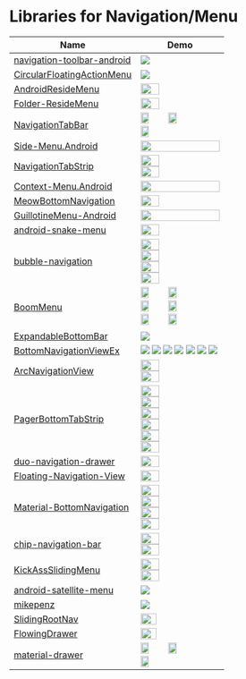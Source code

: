 Libraries for Navigation/Menu
======================
Name | Demo
--- | ---
[navigation-toolbar-android](https://github.com/Ramotion/navigation-toolbar-android) | <img src="https://github.com/Ramotion/navigation-toolbar-android/raw/master/Navigation-toolbar.gif">
[CircularFloatingActionMenu](https://github.com/oguzbilgener/CircularFloatingActionMenu) | <img src="https://github.com/oguzbilgener/CircularFloatingActionMenu/raw/master/assets/circularfab.gif">
[AndroidResideMenu](https://github.com/SpecialCyCi/AndroidResideMenu) | <img src="https://github.com/SpecialCyCi/AndroidResideMenu/raw/master/2.gif" width="49%">
[Folder-ResideMenu](https://github.com/dkmeteor/Folder-ResideMenu) | <img src="https://github.com/dkmeteor/Folder-ResideMenu/raw/master/Folder-residemenu.gif" width="49%">
[NavigationTabBar](https://github.com/Devlight/NavigationTabBar) | <img src="https://camo.githubusercontent.com/0875dc014d4ff27c9b009791bdecf2d53db98f4c/68747470733a2f2f64726976652e676f6f676c652e636f6d2f75633f6578706f72743d646f776e6c6f61642669643d304278504f5f55655337775363546d6879516c395259564979554645" width="32%"> <img src="https://camo.githubusercontent.com/0875dc014d4ff27c9b009791bdecf2d53db98f4c/68747470733a2f2f64726976652e676f6f676c652e636f6d2f75633f6578706f72743d646f776e6c6f61642669643d304278504f5f55655337775363546d6879516c395259564979554645" width="32%"> <img src="https://camo.githubusercontent.com/ccbbc3101e5750e383871a8192f3ed95699b28b3/68747470733a2f2f64726976652e676f6f676c652e636f6d2f75633f6578706f72743d646f776e6c6f61642669643d304278504f5f55655337775363636c5a53536c55325a453171565655" width="32%">
[Side-Menu.Android](https://github.com/Yalantis/Side-Menu.Android) | <img src="https://camo.githubusercontent.com/0f9d3d408c2124ac66407dd84c0bfa35d9c08c1d/68747470733a2f2f63646e2e6472696262626c652e636f6d2f75736572732f3132353035362f73637265656e73686f74732f313638393932322f6576656e74732d6d656e755f312d312d362e676966" width="100%">
[NavigationTabStrip](https://github.com/Devlight/NavigationTabStrip) | <img src="https://camo.githubusercontent.com/97f581e06853b85ebb9e6c71f7211c5f38a5e905/68747470733a2f2f732d6d656469612d63616368652d616b302e70696e696d672e636f6d2f6f726967696e616c732f34322f62342f34372f34326234343763323031363432623265383263393831626336353939643835302e676966" width="49%"> <img src="https://camo.githubusercontent.com/47e7aa53d603562d7c5cab1aa0ea8d409340b168/68747470733a2f2f732d6d656469612d63616368652d616b302e70696e696d672e636f6d2f6f726967696e616c732f34302f61652f35652f34306165356565643132396139306163396537656537336364623234653639642e676966" width="49%">
[Context-Menu.Android](https://github.com/Yalantis/Context-Menu.Android) | <img src="https://camo.githubusercontent.com/34af2f392488fffc63082b9f4d0b34f40427b6de/68747470733a2f2f63646e2e6472696262626c652e636f6d2f75736572732f3132353035362f73637265656e73686f74732f313738353237342f39396d696c65732d70726f66696c652d6c696768745f312d312d342e676966" width="100%">
[MeowBottomNavigation](https://github.com/oneHamidreza/MeowBottomNavigation) | <img src="https://github.com/shetmobile/MeowBottomNavigation/raw/master/resources/Preview.gif" width="49%">
[GuillotineMenu-Android](https://github.com/Yalantis/GuillotineMenu-Android) | <img src="https://yalantis.com/uploads/ckeditor/pictures/776/activitytopmenu_vkfwzsx-2_lGCYu4N.gif" width="100%">
[android-snake-menu](https://github.com/xmuSistone/android-snake-menu) | <img src="https://github.com/xmuSistone/android-snake-menu/raw/master/capture1.gif" width="49%">
[bubble-navigation](https://github.com/gauravk95/bubble-navigation) | <img src="https://raw.githubusercontent.com/gauravk95/bubble-navigation/master/sample/bn_two.gif" width="49%"> <img src="https://raw.githubusercontent.com/gauravk95/bubble-navigation/master/sample/bn_one.gif" width="49%"> <img src="https://raw.githubusercontent.com/gauravk95/bubble-navigation/master/sample/bn_four.gif" width="49%"> <img src="https://raw.githubusercontent.com/gauravk95/bubble-navigation/master/sample/bn_three.gif" width="49%">
[BoomMenu](https://github.com/Nightonke/BoomMenu) | <img src="https://github.com/Nightonke/BoomMenu/raw/master/Pictures/text-inside-button.gif" width="32%"> <img src="https://github.com/Nightonke/BoomMenu/raw/master/Pictures/ham-button.gif" width="32%"> <img src="https://github.com/Nightonke/BoomMenu/raw/master/Pictures/text-outside-button.gif" width="32%"> <img src="https://github.com/Nightonke/BoomMenu/raw/master/Pictures/actionbar-example.gif" width="32%"> <img src="https://github.com/Nightonke/BoomMenu/raw/master/Pictures/list-example.gif" width="32%"> <img src="https://github.com/Nightonke/BoomMenu/raw/master/Pictures/share-example.gif" width="32%">
[ExpandableBottomBar](https://github.com/st235/ExpandableBottomBar) | <img src="https://github.com/st235/ExpandableBottomBar/raw/master/images/video.gif">
[BottomNavigationViewEx](https://github.com/ittianyu/BottomNavigationViewEx) | <img src="https://github.com/ittianyu/BottomNavigationViewEx/raw/master/read_me_images/normal.gif"> <img src="https://github.com/ittianyu/BottomNavigationViewEx/raw/master/read_me_images/no_animation.gif"> <img src="https://github.com/ittianyu/BottomNavigationViewEx/raw/master/read_me_images/no_shifting_mode.gif"> <img src="https://github.com/ittianyu/BottomNavigationViewEx/raw/master/read_me_images/icon_selector_1.jpg"> <img src="https://github.com/ittianyu/BottomNavigationViewEx/raw/master/read_me_images/icon_margin_top.jpg"> <img src="https://github.com/ittianyu/BottomNavigationViewEx/raw/master/read_me_images/view_badger.gif"> <img src="https://github.com/ittianyu/BottomNavigationViewEx/raw/master/read_me_images/center_fab.jpg">
[ArcNavigationView](https://github.com/romtsn/ArcNavigationView) | <img src="https://raw.githubusercontent.com/rom4ek/ArcNavigationView/master/media/crop_inside.png" width="49%"> <img src="https://raw.githubusercontent.com/rom4ek/ArcNavigationView/master/media/crop_outside.png" width="49%">
[PagerBottomTabStrip](https://github.com/tyzlmjj/PagerBottomTabStrip) | <img src="https://github.com/tyzlmjj/PagerBottomTabStrip/raw/master/img/demo1.gif" width="49%"> <img src="https://github.com/tyzlmjj/PagerBottomTabStrip/raw/master/img/demo2.gif" width="49%"> <img src="https://github.com/tyzlmjj/PagerBottomTabStrip/raw/master/img/demo3.gif" width="49%"> <img src="https://github.com/tyzlmjj/PagerBottomTabStrip/raw/master/img/demo4.gif" width="49%"> <img src="https://github.com/tyzlmjj/PagerBottomTabStrip/raw/master/img/demo5.gif" width="49%"> <img src="https://github.com/tyzlmjj/PagerBottomTabStrip/raw/master/img/demo7.png" width="49%">
[duo-navigation-drawer](https://github.com/psdcompany/duo-navigation-drawer) | <img src="https://camo.githubusercontent.com/930d8161fb9d1c90beb93731fba70a14eee414c3/68747470733a2f2f6a2e676966732e636f6d2f7667797272562e676966" width="49%">
[Floating-Navigation-View](https://github.com/andremion/Floating-Navigation-View) | <img src="https://raw.githubusercontent.com/andremion/Floating-Navigation-View/master/art/sample.gif" width="49%">
[Material-BottomNavigation](https://github.com/sephiroth74/Material-BottomNavigation) | <img src="https://github.com/sephiroth74/Material-BottomNavigation/raw/master/art/video1.gif" width="49%"> <img src="https://github.com/sephiroth74/Material-BottomNavigation/raw/master/art/video2.gif" width="49%"> <img src="https://github.com/sephiroth74/Material-BottomNavigation/raw/master/art/video3.gif" width="49%"> <img src="https://github.com/sephiroth74/Material-BottomNavigation/raw/master/art/tablet.png" width="49%">
[chip-navigation-bar](https://github.com/ismaeldivita/chip-navigation-bar) | <img src="https://github.com/ismaeldivita/chip-navigation-bar/raw/master/art/h.gif" width="49%"> <img src="https://github.com/ismaeldivita/chip-navigation-bar/raw/master/art/h.gif" width="49%">
[KickAssSlidingMenu](https://github.com/jjhesk/KickAssSlidingMenu) | <img src="https://camo.githubusercontent.com/ae66781b8cdc7ec05de5bd3c832b20415f936088/687474703a2f2f692e67697068792e636f6d2f7a6b67787566335446594f46572e676966" width="49%"> <img src="https://camo.githubusercontent.com/bec62ed39fb24b2fd5c04a65f170b6593720e521/687474703a2f2f692e67697068792e636f6d2f4a625a366c6a56373552426f6b2e676966" width="49%">
[android-satellite-menu](https://github.com/siyamed/android-satellite-menu) | <img src="https://camo.githubusercontent.com/69c60ccfcc45203014ad793da924d2ca10ef0a65/687474703a2f2f692e696d6775722e636f6d2f3049676b6b74642e706e67">
[mikepenz](https://github.com/mikepenz/MaterialDrawer) | <img src="https://github.com/mikepenz/MaterialDrawer/raw/develop/DEV/github/screenshots_combined.jpg">
[SlidingRootNav](https://github.com/yarolegovich/SlidingRootNav) | <img src="https://github.com/yarolegovich/SlidingRootNav/raw/master/art/sample.gif" width="45%">
[FlowingDrawer](https://github.com/mxn21/FlowingDrawer) | <img src="https://github.com/mxn21/FlowingDrawer/raw/master/screen.gif" width="45%">
[material-drawer](https://github.com/heinrichreimer/material-drawer) | <img src="https://camo.githubusercontent.com/52fa2b37bf3735e50ec76824322bdf4e6de9710c/687474703a2f2f692e696d6775722e636f6d2f584867625761452e706e67" width="32%"> <img src="https://camo.githubusercontent.com/9afa4861f4714b7d456296b9b5bcad30de0fa341/687474703a2f2f692e696d6775722e636f6d2f754857396f4f682e706e67" width="32%"> <img src="https://camo.githubusercontent.com/7c8dcf2fe1b8420e9c9c221c528197a24e6d39a4/687474703a2f2f692e696d6775722e636f6d2f57586d6d6337612e706e67" width="32%">
